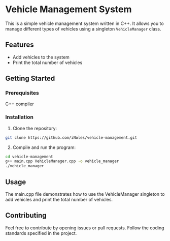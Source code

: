 # Vehicle Management System

This is a simple vehicle management system written in C++. It allows you to manage different types of vehicles using a singleton `VehicleManager` class.

## Features

- Add vehicles to the system
- Print the total number of vehicles

## Getting Started

### Prerequisites

C++ compiler

### Installation

1. Clone the repository:
```bash
git clone https://github.com/iNoles/vehicle-management.git
```

2. Compile and run the program:
```bash
cd vehicle-management
g++ main.cpp VehicleManager.cpp -o vehicle_manager
./vehicle_manager
```

## Usage

The main.cpp file demonstrates how to use the VehicleManager singleton to add vehicles and print the total number of vehicles.

## Contributing

Feel free to contribute by opening issues or pull requests. Follow the coding standards specified in the project.
